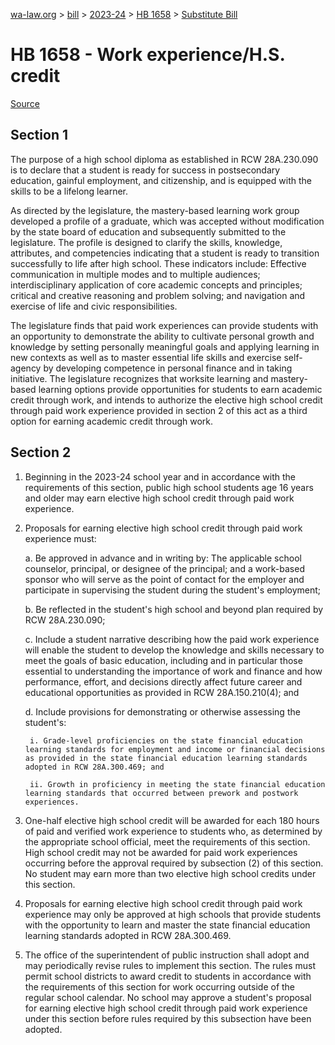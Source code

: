 [wa-law.org](/) > [bill](/bill/) > [2023-24](/bill/2023-24/) > [HB 1658](/bill/2023-24/hb/1658/) > [Substitute Bill](/bill/2023-24/hb/1658/S/)

# HB 1658 - Work experience/H.S. credit

[Source](http://lawfilesext.leg.wa.gov/biennium/2023-24/Pdf/Bills/House%20Bills/1658-S.pdf)

## Section 1
The purpose of a high school diploma as established in RCW 28A.230.090 is to declare that a student is ready for success in postsecondary education, gainful employment, and citizenship, and is equipped with the skills to be a lifelong learner.

As directed by the legislature, the mastery-based learning work group developed a profile of a graduate, which was accepted without modification by the state board of education and subsequently submitted to the legislature. The profile is designed to clarify the skills, knowledge, attributes, and competencies indicating that a student is ready to transition successfully to life after high school. These indicators include: Effective communication in multiple modes and to multiple audiences; interdisciplinary application of core academic concepts and principles; critical and creative reasoning and problem solving; and navigation and exercise of life and civic responsibilities.

The legislature finds that paid work experiences can provide students with an opportunity to demonstrate the ability to cultivate personal growth and knowledge by setting personally meaningful goals and applying learning in new contexts as well as to master essential life skills and exercise self-agency by developing competence in personal finance and in taking initiative. The legislature recognizes that worksite learning and mastery-based learning options provide opportunities for students to earn academic credit through work, and intends to authorize the elective high school credit through paid work experience provided in section 2 of this act as a third option for earning academic credit through work.

## Section 2
1. Beginning in the 2023-24 school year and in accordance with the requirements of this section, public high school students age 16 years and older may earn elective high school credit through paid work experience.

2. Proposals for earning elective high school credit through paid work experience must:

    a. Be approved in advance and in writing by: The applicable school counselor, principal, or designee of the principal; and a work-based sponsor who will serve as the point of contact for the employer and participate in supervising the student during the student's employment;

    b. Be reflected in the student's high school and beyond plan required by RCW 28A.230.090;

    c. Include a student narrative describing how the paid work experience will enable the student to develop the knowledge and skills necessary to meet the goals of basic education, including and in particular those essential to understanding the importance of work and finance and how performance, effort, and decisions directly affect future career and educational opportunities as provided in RCW 28A.150.210(4); and

    d. Include provisions for demonstrating or otherwise assessing the student's:

        i. Grade-level proficiencies on the state financial education learning standards for employment and income or financial decisions as provided in the state financial education learning standards adopted in RCW 28A.300.469; and

        ii. Growth in proficiency in meeting the state financial education learning standards that occurred between prework and postwork experiences.

3. One-half elective high school credit will be awarded for each 180 hours of paid and verified work experience to students who, as determined by the appropriate school official, meet the requirements of this section. High school credit may not be awarded for paid work experiences occurring before the approval required by subsection (2) of this section. No student may earn more than two elective high school credits under this section.

4. Proposals for earning elective high school credit through paid work experience may only be approved at high schools that provide students with the opportunity to learn and master the state financial education learning standards adopted in RCW 28A.300.469.

5. The office of the superintendent of public instruction shall adopt and may periodically revise rules to implement this section. The rules must permit school districts to award credit to students in accordance with the requirements of this section for work occurring outside of the regular school calendar. No school may approve a student's proposal for earning elective high school credit through paid work experience under this section before rules required by this subsection have been adopted.
